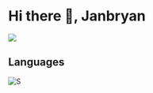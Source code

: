# Hi there 👋, Janbryan




![](https://komarev.com/ghpvc/?username=janbryan26&color=lightgrey)





## Languages
![S](https://img.shields.io/badge/Python-3776AB?style=for-the-badge&logo=python&logoColor=whit)
